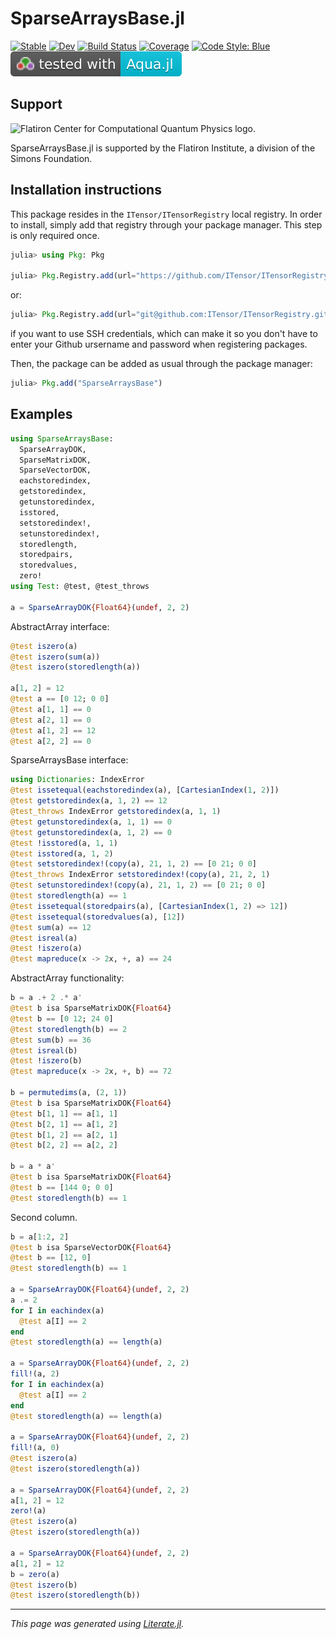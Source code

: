 # SparseArraysBase.jl

[![Stable](https://img.shields.io/badge/docs-stable-blue.svg)](https://itensor.github.io/SparseArraysBase.jl/stable/)
[![Dev](https://img.shields.io/badge/docs-dev-blue.svg)](https://itensor.github.io/SparseArraysBase.jl/dev/)
[![Build Status](https://github.com/ITensor/SparseArraysBase.jl/actions/workflows/Tests.yml/badge.svg?branch=main)](https://github.com/ITensor/SparseArraysBase.jl/actions/workflows/Tests.yml?query=branch%3Amain)
[![Coverage](https://codecov.io/gh/ITensor/SparseArraysBase.jl/branch/main/graph/badge.svg)](https://codecov.io/gh/ITensor/SparseArraysBase.jl)
[![Code Style: Blue](https://img.shields.io/badge/code%20style-blue-4495d1.svg)](https://github.com/invenia/BlueStyle)
[![Aqua](https://raw.githubusercontent.com/JuliaTesting/Aqua.jl/master/badge.svg)](https://github.com/JuliaTesting/Aqua.jl)

## Support

<picture>
  <source media="(prefers-color-scheme: dark)" width="20%" srcset="docs/src/assets/CCQ-
ark.png">
  <img alt="Flatiron Center for Computational Quantum Physics logo." width="20%" src="d
cs/src/assets/CCQ.png">
</picture>


SparseArraysBase.jl is supported by the Flatiron Institute, a division of the Simons Foundation.

## Installation instructions

This package resides in the `ITensor/ITensorRegistry` local registry.
In order to install, simply add that registry through your package manager.
This step is only required once.
```julia
julia> using Pkg: Pkg

julia> Pkg.Registry.add(url="https://github.com/ITensor/ITensorRegistry")
```
or:
```julia
julia> Pkg.Registry.add(url="git@github.com:ITensor/ITensorRegistry.git")
```
if you want to use SSH credentials, which can make it so you don't have to enter your Github ursername and password when registering packages.

Then, the package can be added as usual through the package manager:

```julia
julia> Pkg.add("SparseArraysBase")
```

## Examples

````julia
using SparseArraysBase:
  SparseArrayDOK,
  SparseMatrixDOK,
  SparseVectorDOK,
  eachstoredindex,
  getstoredindex,
  getunstoredindex,
  isstored,
  setstoredindex!,
  setunstoredindex!,
  storedlength,
  storedpairs,
  storedvalues,
  zero!
using Test: @test, @test_throws

a = SparseArrayDOK{Float64}(undef, 2, 2)
````

AbstractArray interface:

````julia
@test iszero(a)
@test iszero(sum(a))
@test iszero(storedlength(a))

a[1, 2] = 12
@test a == [0 12; 0 0]
@test a[1, 1] == 0
@test a[2, 1] == 0
@test a[1, 2] == 12
@test a[2, 2] == 0
````

SparseArraysBase interface:

````julia
using Dictionaries: IndexError
@test issetequal(eachstoredindex(a), [CartesianIndex(1, 2)])
@test getstoredindex(a, 1, 2) == 12
@test_throws IndexError getstoredindex(a, 1, 1)
@test getunstoredindex(a, 1, 1) == 0
@test getunstoredindex(a, 1, 2) == 0
@test !isstored(a, 1, 1)
@test isstored(a, 1, 2)
@test setstoredindex!(copy(a), 21, 1, 2) == [0 21; 0 0]
@test_throws IndexError setstoredindex!(copy(a), 21, 2, 1)
@test setunstoredindex!(copy(a), 21, 1, 2) == [0 21; 0 0]
@test storedlength(a) == 1
@test issetequal(storedpairs(a), [CartesianIndex(1, 2) => 12])
@test issetequal(storedvalues(a), [12])
@test sum(a) == 12
@test isreal(a)
@test !iszero(a)
@test mapreduce(x -> 2x, +, a) == 24
````

AbstractArray functionality:

````julia
b = a .+ 2 .* a'
@test b isa SparseMatrixDOK{Float64}
@test b == [0 12; 24 0]
@test storedlength(b) == 2
@test sum(b) == 36
@test isreal(b)
@test !iszero(b)
@test mapreduce(x -> 2x, +, b) == 72

b = permutedims(a, (2, 1))
@test b isa SparseMatrixDOK{Float64}
@test b[1, 1] == a[1, 1]
@test b[2, 1] == a[1, 2]
@test b[1, 2] == a[2, 1]
@test b[2, 2] == a[2, 2]

b = a * a'
@test b isa SparseMatrixDOK{Float64}
@test b == [144 0; 0 0]
@test storedlength(b) == 1
````

Second column.

````julia
b = a[1:2, 2]
@test b isa SparseVectorDOK{Float64}
@test b == [12, 0]
@test storedlength(b) == 1

a = SparseArrayDOK{Float64}(undef, 2, 2)
a .= 2
for I in eachindex(a)
  @test a[I] == 2
end
@test storedlength(a) == length(a)

a = SparseArrayDOK{Float64}(undef, 2, 2)
fill!(a, 2)
for I in eachindex(a)
  @test a[I] == 2
end
@test storedlength(a) == length(a)

a = SparseArrayDOK{Float64}(undef, 2, 2)
fill!(a, 0)
@test iszero(a)
@test iszero(storedlength(a))

a = SparseArrayDOK{Float64}(undef, 2, 2)
a[1, 2] = 12
zero!(a)
@test iszero(a)
@test iszero(storedlength(a))

a = SparseArrayDOK{Float64}(undef, 2, 2)
a[1, 2] = 12
b = zero(a)
@test iszero(b)
@test iszero(storedlength(b))
````

---

*This page was generated using [Literate.jl](https://github.com/fredrikekre/Literate.jl).*

